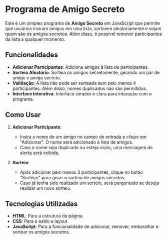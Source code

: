 # Programa de Amigo Secreto

Este é um simples programa de **Amigo Secreto** em JavaScript que permite que usuários insiram amigos em uma lista, sorteiem aleatoriamente e vejam quem são os amigos secretos. Além disso, é possível remover participantes da lista a qualquer momento. 

## Funcionalidades

- **Adicionar Participantes**: Adicione amigos à lista de participantes.
- **Sorteio Aleatório**: Sorteia os amigos secretamente, gerando um par de amigo e amigo secreto.
- **Validação**: A lista não pode ser sorteada sem pelo menos 4 participantes. Além disso, nomes duplicados não são permitidos.
- **Interface Interativa**: Interface simples e clara para interação com o programa.

## Como Usar

1. **Adicionar Participante**:
    - Insira o nome de um amigo no campo de entrada e clique em "Adicionar". O nome será adicionado à lista de amigos.
    - Caso o nome seja duplicado ou esteja vazio, uma mensagem de alerta será exibida.
   
2. **Sorteio**:
    - Após adicionar pelo menos 3 participantes, clique no botão "Sorteiar" para gerar o sorteio de amigos secretos.
    - Caso já tenha sido realizado um sorteio, será perguntado se deseja realizar um novo sorteio.

## Tecnologias Utilizadas

- **HTML**: Para a estrutura da página.
- **CSS**: Para o estilo e layout.
- **JavaScript**: Para a funcionalidade de adicionar, remover, embaralhar e sortear os amigos secretos.


